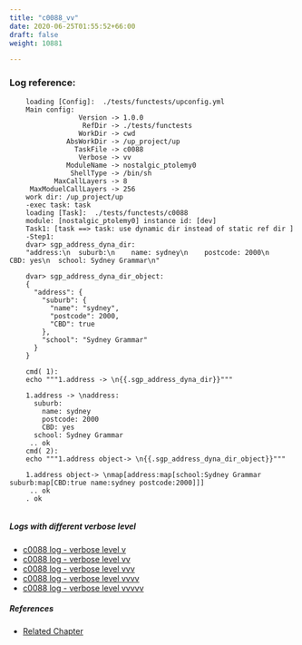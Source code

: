 ```yaml
---
title: "c0088_vv"
date: 2020-06-25T01:55:52+66:00
draft: false
weight: 10881

---
```


### Log reference: <no value>

```
    loading [Config]:  ./tests/functests/upconfig.yml
    Main config:
                 Version -> 1.0.0
                  RefDir -> ./tests/functests
                 WorkDir -> cwd
              AbsWorkDir -> /up_project/up
                TaskFile -> c0088
                 Verbose -> vv
              ModuleName -> nostalgic_ptolemy0
               ShellType -> /bin/sh
           MaxCallLayers -> 8
     MaxModuelCallLayers -> 256
    work dir: /up_project/up
    -exec task: task
    loading [Task]:  ./tests/functests/c0088
    module: [nostalgic_ptolemy0] instance id: [dev]
    Task1: [task ==> task: use dynamic dir instead of static ref dir ]
    -Step1:
    dvar> sgp_address_dyna_dir:
    "address:\n  suburb:\n    name: sydney\n    postcode: 2000\n    CBD: yes\n  school: Sydney Grammar\n"
    
    dvar> sgp_address_dyna_dir_object:
    {
      "address": {
        "suburb": {
          "name": "sydney",
          "postcode": 2000,
          "CBD": true
        },
        "school": "Sydney Grammar"
      }
    }
    
    cmd( 1):
    echo """1.address -> \n{{.sgp_address_dyna_dir}}"""
    
    1.address -> \naddress:
      suburb:
        name: sydney
        postcode: 2000
        CBD: yes
      school: Sydney Grammar
     .. ok
    cmd( 2):
    echo """1.address object-> \n{{.sgp_address_dyna_dir_object}}"""
    
    1.address object-> \nmap[address:map[school:Sydney Grammar suburb:map[CBD:true name:sydney postcode:2000]]]
     .. ok
    . ok
    
```

##### Logs with different verbose level
* [c0088 log - verbose level v](../../logs/c0088_v)
* [c0088 log - verbose level vv](../../logs/c0088_vv)
* [c0088 log - verbose level vvv](../../logs/c0088_vvv)
* [c0088 log - verbose level vvvv](../../logs/c0088_vvvv)
* [c0088 log - verbose level vvvvv](../../logs/c0088_vvvvv)

##### References
* [Related Chapter](../../dvars/c0088)
